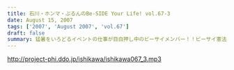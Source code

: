 ```yaml
---
title: 石川・ホンマ・ぶるんのBe-SIDE Your Life! vol.67-3
date: August 15, 2007
tags: ['2007', 'August 2007', 'vol.67']
draft: false
summary: 猛暑をいろどるイベントの仕事が目白押し中のビーサイメンバー！！ビーサイ憲法により、本職仕事中の声かけは御法度となっておりますが、足を運んだ方は静観していただけると幸いです。NAMAE
---
```


http://project-phi.ddo.jp/ishikawa/ishikawa067_3.mp3
